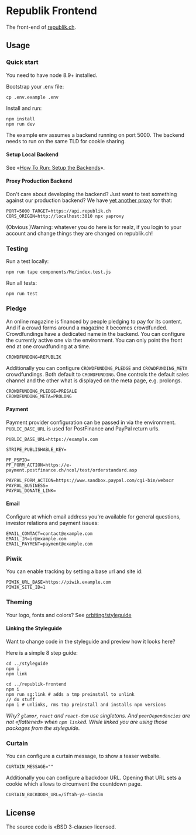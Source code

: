 # Republik Frontend

The front-end of [republik.ch](https://www.republik.ch/en).

## Usage

### Quick start

You need to have node 8.9+ installed.

Bootstrap your .env file:

```
cp .env.example .env
```

Install and run:

```
npm install
npm run dev
```

The example env assumes a backend running on port 5000. The backend needs to run on the same TLD for cookie sharing.

#### Setup Local Backend

See «[How To Run: Setup the Backends](https://github.com/orbiting/docs/blob/master/guides/how-to-run.md#1-setup-the-backends)».

#### Proxy Production Backend

Don't care about developing the backend? Just want to test something against our production backend? We have [yet another proxy](https://github.com/orbiting/proxy) for that:

```
PORT=5000 TARGET=https://api.republik.ch CORS_ORIGIN=http://localhost:3010 npx yaproxy
```

(Obvious )Warning: whatever you do here is for realz, if you login to your account and change things they are changed on republik.ch! 

### Testing

Run a test locally:
```
npm run tape components/Me/index.test.js
```

Run all tests:
```
npm run test
```

### Pledge

An online magazine is financed by people pledging to pay for its content. And if a crowd forms around a magazine it becomes crowdfunded. Crowdfundings have a dedicated name in the backend. You can configure the currently active one via the environment. You can only point the front end at one crowdfunding at a time.

```
CROWDFUNDING=REPUBLIK
```

Additionally you can configure `CROWDFUNDING_PLEDGE` and `CROWDFUNDING_META` crowdfundings. Both default to `CROWDFUNDING`. One controls the default sales channel and the other what is displayed on the meta page, e.g. prolongs.

```
CROWDFUNDING_PLEDGE=PRESALE
CROWDFUNDING_META=PROLONG
```

#### Payment

Payment provider configuration can be passed in via the environment. `PUBLIC_BASE_URL` is used for PostFinance and PayPal return urls.

```
PUBLIC_BASE_URL=https://example.com

STRIPE_PUBLISHABLE_KEY=

PF_PSPID=
PF_FORM_ACTION=https://e-payment.postfinance.ch/ncol/test/orderstandard.asp

PAYPAL_FORM_ACTION=https://www.sandbox.paypal.com/cgi-bin/webscr
PAYPAL_BUSINESS=
PAYPAL_DONATE_LINK=
```

#### Email

Configure at which email address you're available for general questions, investor relations and payment issues:

```
EMAIL_CONTACT=contact@example.com
EMAIL_IR=ir@example.com
EMAIL_PAYMENT=payment@example.com
```

### Piwik

You can enable tracking by setting a base url and site id:

```
PIWIK_URL_BASE=https://piwik.example.com
PIWIK_SITE_ID=1
```

### Theming

Your logo, fonts and colors? See [orbiting/styleguide](https://github.com/orbiting/styleguide#theming)

#### Linking the Styleguide

Want to change code in the styleguide and preview how it looks here?

Here is a simple 8 step guide:

```
cd ../styleguide
npm i
npm link

cd ../republik-frontend
npm i
npm run sg:link # adds a tmp preinstall to unlink
// do stuff
npm i # unlinks, rms tmp preinstall and installs npm versions
```

_Why? `glamor`, `react` and `react-dom` use singletons. And `peerDependencies` are not «flattened» when `npm link`ed. While linked you are using those packages from the styleguide._

### Curtain

You can configure a curtain message, to show a teaser website.

```
CURTAIN_MESSAGE=""
```

Additionally you can configure a backdoor URL. Opening that URL sets a cookie which allows to circumvent the countdown page.

```
CURTAIN_BACKDOOR_URL=/iftah-ya-simsim
```

## License

The source code is «BSD 3-clause» licensed.
